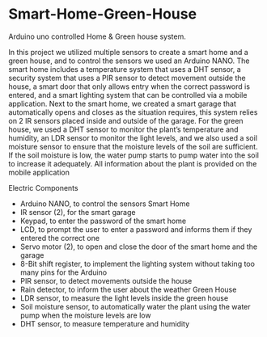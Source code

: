 # Smart-Home-Green-House
 Arduino uno controlled Home &amp; Green house system.
 
In this project we utilized multiple sensors to create a smart home
and a green house, and to control the sensors we used an Arduino
NANO. The smart home includes a temperature system that uses a
DHT sensor, a security system that uses a PIR sensor to detect
movement outside the house, a smart door that only allows entry
when the correct password is entered, and a smart lighting system
that can be controlled via a mobile application. Next to the smart
home, we created a smart garage that automatically opens and
closes as the situation requires, this system relies on 2 IR sensors
placed inside and outside of the garage. For the green house, we
used a DHT sensor to monitor the plant’s temperature and
humidity, an LDR sensor to monitor the light levels, and we also
used a soil moisture sensor to ensure that the moisture levels of the
soil are sufficient. If the soil moisture is low, the water pump starts
to pump water into the soil to increase it adequately. All information
about the plant is provided on the mobile application


Electric Components
- Arduino NANO, to control the sensors
Smart Home
- IR sensor (2), for the smart garage
- Keypad, to enter the password of the smart home
- LCD, to prompt the user to enter a password and informs them
if they entered the correct one
- Servo motor (2), to open and close the door of the smart home
and the garage
- 8-Bit shift register, to implement the lighting system without
taking too many pins for the Arduino
- PIR sensor, to detect movements outside the house
- Rain detector, to inform the user about the weather
Green House
- LDR sensor, to measure the light levels inside the green house
- Soil moisture sensor, to automatically water the plant using
the water pump when the moisture levels are low
- DHT sensor, to measure temperature and humidity

